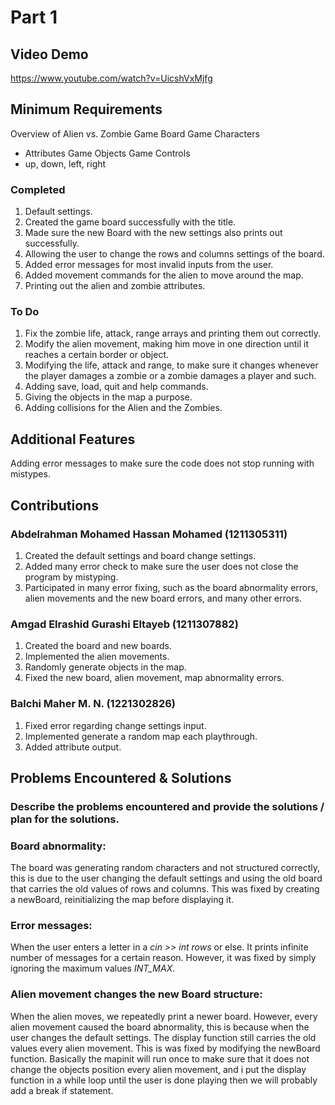 # Part 1

## Video Demo

https://www.youtube.com/watch?v=UicshVxMjfg

## Minimum Requirements

Overview of Alien vs. Zombie
Game Board
Game Characters
-   Attributes
Game Objects
Game Controls
-   up, down, left, right

### Completed

1. Default settings.
2. Created the game board successfully with the title.
3. Made sure the new Board with the new settings also prints out successfully.
4. Allowing the user to change the rows and columns settings of the board.
5. Added error messages for most invalid inputs from the user.
6. Added movement commands for the alien to move around the map.
7. Printing out the alien and zombie attributes.


### To Do

1. Fix the zombie life, attack, range arrays and printing them out correctly.
2. Modify the alien movement, making him move in one direction until it reaches a certain border or object.
3. Modifying the life, attack and range, to make sure it changes whenever the player damages a zombie or a zombie damages a player and such.
4. Adding save, load, quit and help commands.
5. Giving the objects in the map a purpose.
6. Adding collisions for the Alien and the Zombies.

## Additional Features

Adding error messages to make sure the code does not stop running with mistypes.

## Contributions

### Abdelrahman Mohamed Hassan Mohamed (1211305311)

1. Created the default settings and board change settings.
2. Added many error check to make sure the user does not close the program by mistyping.
3.  Participated in many error fixing, such as the board abnormality errors, alien movements and the new board errors, and many other errors.

### Amgad Elrashid Gurashi Eltayeb (1211307882)

1. Created the board and new boards.
2. Implemented the alien movements.
3. Randomly generate objects in the map.
4. Fixed the new board, alien movement, map abnormality errors.

### Balchi Maher M.  N. (1221302826)

1. Fixed error regarding change settings input.
2. Implemented generate a random map each playthrough.
3. Added attribute output.

## Problems Encountered & Solutions

### Describe the problems encountered and provide the solutions / plan for the solutions.

### Board abnormality:
The board was generating random characters and not structured correctly, this is due to the user changing the default settings and using the old board that carries
the old values of rows and columns. This was fixed by creating a newBoard, reinitializing the map before displaying it.

### Error messages:
When the user enters a letter in a *cin >> int rows* or else. It prints infinite number of messages for a certain reason. However, it was fixed by simply ignoring the maximum values
*INT_MAX*.

### Alien movement changes the new Board structure:
When the alien moves, we repeatedly print a newer board. However, every alien movement caused the board abnormality, this is because when the user changes the default
settings. The display function still carries the old values every alien movement. This is was fixed by modifying the newBoard function. Basically the mapinit will run once to make sure
that it does not change the objects position every alien movement, and i put the display
function in a while loop until the user is done playing then we will probably add a break if statement.
